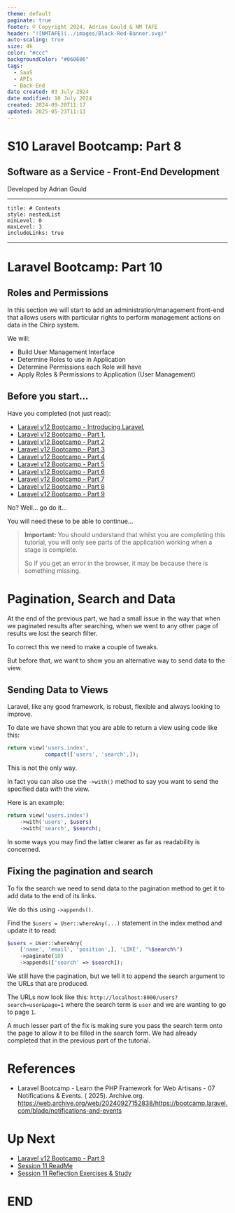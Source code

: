 ```yaml
---
theme: default
paginate: true
footer: © Copyright 2024, Adrian Gould & NM TAFE
header: "![NMTAFE](../images/Black-Red-Banner.svg)"
auto-scaling: true
size: 4k
color: "#ccc"
backgroundColor: "#060606"
tags:
  - SaaS
  - APIs
  - Back-End
date created: 03 July 2024
date modified: 10 July 2024
created: 2024-09-20T11:17
updated: 2025-05-23T11:13
---
```



# S10 Laravel Bootcamp: Part 8

## Software as a Service - Front-End Development

Developed by Adrian Gould

---

```table-of-contents
title: # Contents
style: nestedList
minLevel: 0
maxLevel: 3
includeLinks: true
```

---

# Laravel Bootcamp: Part 10

## Roles and Permissions

In this section we will start to add an administration/management front-end that allows users with particular rights to perform management actions on data in the Chirp system.

We will:
- Build User Management Interface
- Determine Roles to use in Application
- Determine Permissions each Role will have
- Apply Roles & Permissions to Application (User Management)


## Before you start…

Have you completed (not just read):

- [Laravel v12 Bootcamp - Introducing Laravel](session-11/S11-Introducing-Laravel-v12.md),
- [Laravel v12 Bootcamp - Part 1](session-11/S10-Laravel-v12-BootCamp-Part-1.md),
- [Laravel v12 Bootcamp - Part 2](session-11/S10-Laravel-v12-BootCamp-Part-2.md)
- [Laravel v12 Bootcamp - Part 3](session-11/S10-Laravel-v12-BootCamp-Part-3.md)
- [Laravel v12 Bootcamp - Part 4](session-11/S10-Laravel-v12-BootCamp-Part-4.md)
- [Laravel v12 Bootcamp - Part 5](session-11/S10-Laravel-v12-BootCamp-Part-5.md)
- [Laravel v12 Bootcamp - Part 6](session-11/S10-Laravel-v12-BootCamp-Part-6.md)
- [Laravel v12 Bootcamp - Part 7](session-11/S10-Laravel-v12-BootCamp-Part-7.md)
- [Laravel v12 Bootcamp - Part 8](session-11/S10-Laravel-v12-BootCamp-Part-8.md)
- [Laravel v12 Bootcamp - Part 9](session-11/S10-Laravel-v12-BootCamp-Part-9.md)


No? Well… go do it…

You will need these to be able to continue…

> **Important:** You should understand that whilst you are completing this tutorial, you will
> only see parts of the application working when a stage is complete.
>
> So if you get an error in the browser, it may be because there is something missing.


# Pagination, Search and Data

At the end of the previous part, we had a small issue in the way that when we paginated results after searching, when we went to any other page of results we lost the search filter.

To correct this we need to make a couple of tweaks.

But before that, we want to show you an alternative way to send data to the view.

## Sending Data to Views

Laravel, like any good framework, is robust, flexible and always looking to improve.

To date we have shown that you are able to return a view using code like this:

```php
return view('users.index', 
            compact(['users', 'search',]);
```

This is not the only way.

In fact you can also use the `->with()` method to say you want to send the specified data *with* the view.

Here is an example:

```php
return view('users.index')  
    ->with('users', $users)  
    ->with('search', $search);
```

In some ways you may find the latter clearer as far as readability is concerned.

## Fixing the pagination and search

To fix the search we need to send data to the pagination method to get it to add data to the end of its links.

We do this using `->appends()`.

Find the `$users = User::whereAny(...)` statement in the index method and update it to read:

```php
$users = User::whereAny(  
    ['name', 'email', 'position',], 'LIKE', "%$search%")  
    ->paginate(10)  
    ->appends(['search' => $search]);
```

We still have the pagination, but we tell it to append the search argument to the URLs that are produced.

The URLs now look like this: `http://localhost:8000/users?search=user&page=1` where the search term is `user` and we are wanting to go to page `1`.

A much lesser part of the fix is making sure you pass the search term onto the page to allow it to be filled in the search form. We had already completed that in the previous part of the tutorial.



# References

- Laravel Bootcamp - Learn the PHP Framework for Web Artisans - 07 Notifications & Events. (
  2025).
  Archive.org. https://web.archive.org/web/20240927152838/https://bootcamp.laravel.com/blade/notifications-and-events

# Up Next

- [Laravel v12 Bootcamp - Part 9](session-11/S10-Laravel-v12-BootCamp-Part-9.md)
- [Session 11 ReadMe](session-10/ReadMe%201.md)
- [Session 11 Reflection Exercises & Study](session-11/S11-Reflection-Exercises-and-Study.md)

# END
